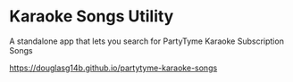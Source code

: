 # Karaoke Songs Utility
A standalone app that lets you search for PartyTyme Karaoke Subscription Songs

https://douglasg14b.github.io/partytyme-karaoke-songs
